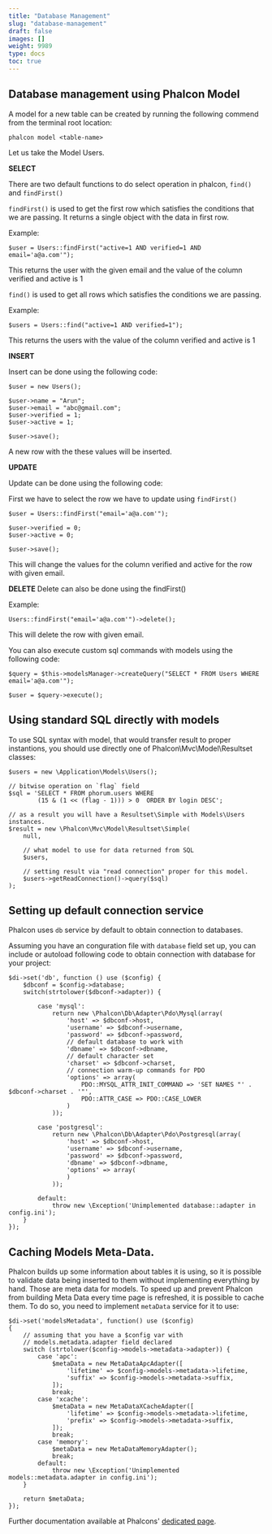 ```yaml
---
title: "Database Management"
slug: "database-management"
draft: false
images: []
weight: 9989
type: docs
toc: true
---
```


## Database management using Phalcon Model
A model for a new table can be created by running the following commend from the terminal root location:

    phalcon model <table-name>

Let us take the Model Users.


**SELECT**

There are two default functions to do select operation in phalcon, `find()` and `findFirst()`

`findFirst()` is used to get the first row which satisfies the conditions that we are passing. It returns a single object with the data in first row.

Example:

    $user = Users::findFirst("active=1 AND verified=1 AND email='a@a.com'");

This returns the user with the given email and the value of the column verified and active is 1


`find()` is used to get all rows which satisfies the conditions we are passing.

Example:

    $users = Users::find("active=1 AND verified=1");

This returns the users with the value of the column verified and active is 1
            


**INSERT**

Insert can be done using the following code:

    $user = new Users();
    
    $user->name = "Arun";
    $user->email = "abc@gmail.com";
    $user->verified = 1;
    $user->active = 1;
    
    $user->save();

A new row with the these values will be inserted.





**UPDATE**

Update can be done using the following code:

First we have to select the row we have to update using `findFirst()`

    $user = Users::findFirst("email='a@a.com'");
    
    $user->verified = 0;
    $user->active = 0;
    
    $user->save();

This will change the values for the column verified and active for the row with given email.


**DELETE**
Delete can also be done using the findFirst()

Example:

    Users::findFirst("email='a@a.com'")->delete();

This will delete the row with given email.



You can also execute custom sql commands with models using the following code:

    $query = $this->modelsManager->createQuery("SELECT * FROM Users WHERE email='a@a.com'");
    
    $user = $query->execute();


## Using standard SQL directly with models
To use SQL syntax with model, that would transfer result to proper instantions, you should use directly one of Phalcon\Mvc\Model\Resultset classes:

    $users = new \Application\Models\Users();
    
    // bitwise operation on `flag` field
    $sql = 'SELECT * FROM phorum.users WHERE
            (15 & (1 << (flag - 1))) > 0  ORDER BY login DESC';
    
    // as a result you will have a Resultset\Simple with Models\Users instances.
    $result = new \Phalcon\Mvc\Model\Resultset\Simple(
        null,

        // what model to use for data returned from SQL
        $users,

        // setting result via "read connection" proper for this model.
        $users->getReadConnection()->query($sql) 
    );



## Setting up default connection service
Phalcon uses `db` service by default to obtain connection to databases.

Assuming you have an conguration file with `database` field set up, you can include or autoload following code to obtain connection with database for your project:

    $di->set('db', function () use ($config) {
        $dbconf = $config->database;
        switch(strtolower($dbconf->adapter)) {

            case 'mysql':
                return new \Phalcon\Db\Adapter\Pdo\Mysql(array(
                    'host' => $dbconf->host,
                    'username' => $dbconf->username,
                    'password' => $dbconf->password,
                    // default database to work with
                    'dbname' => $dbconf->dbname,
                    // default character set
                    'charset' => $dbconf->charset,
                    // connection warm-up commands for PDO
                    'options' => array(
                        PDO::MYSQL_ATTR_INIT_COMMAND => 'SET NAMES "' . $dbconf->charset . '"',
                        PDO::ATTR_CASE => PDO::CASE_LOWER
                    )
                ));

            case 'postgresql':
                return new \Phalcon\Db\Adapter\Pdo\Postgresql(array(
                    'host' => $dbconf->host,
                    'username' => $dbconf->username,
                    'password' => $dbconf->password,
                    'dbname' => $dbconf->dbname,
                    'options' => array(
                    )
                ));
            
            default: 
                throw new \Exception('Unimplemented database::adapter in config.ini');
        }
    });

## Caching Models Meta-Data.
Phalcon builds up some information about tables it is using, so it is possible to validate data being inserted to them without implementing everything by hand. Those are meta data for models. To speed up and prevent Phalcon from building Meta Data every time page is refreshed, it is possible to cache them. To do so, you need to implement `metaData` service for it to use:

    $di->set('modelsMetadata', function() use ($config)
    {
        // assuming that you have a $config var with
        // models.metadata.adapter field declared
        switch (strtolower($config->models->metadata->adapter)) {
            case 'apc':
                $metaData = new MetaDataApcAdapter([
                    'lifetime' => $config->models->metadata->lifetime,
                    'suffix' => $config->models->metadata->suffix,
                ]);
                break;
            case 'xcache':
                $metaData = new MetaDataXCacheAdapter([
                    'lifetime' => $config->models->metadata->lifetime,
                    'prefix' => $config->models->metadata->suffix,
                ]);
                break;
            case 'memory':
                $metaData = new MetaDataMemoryAdapter();
                break;
            default:
                throw new \Exception('Unimplemented models::metadata.adapter in config.ini');
        }

        return $metaData;
    });

Further documentation available at Phalcons' [dedicated page](https://docs.phalconphp.com/pl/latest/reference/models-metadata.html).

